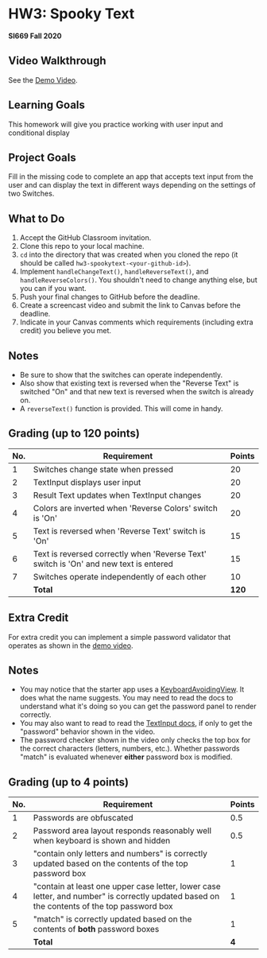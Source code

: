 # HW3: Spooky Text
**SI669 Fall 2020**

## Video Walkthrough
See the [Demo Video](https://youtu.be/FHCFFEClyG4).

## Learning Goals
This homework will give you practice working with user input and conditional display

## Project Goals
Fill in the missing code to complete an app that accepts text input from the user and can display the text in different ways depending on the settings of two Switches.

## What to Do
1. Accept the GitHub Classroom invitation.
2. Clone this repo to your local machine.
3. `cd` into the directory that was created when you cloned the repo (it should be called `hw3-spookytext-<your-github-id>`).
4. Implement `handleChangeText()`, `handleReverseText()`, and `handleReverseColors()`. You shouldn't need to change anything else, but you can if you want.
5. Push your final changes to GitHub before the deadline.
6. Create a screencast video and submit the link to Canvas before the deadline.
7. Indicate in your Canvas comments which requirements (including extra credit) you believe you met.

## Notes
* Be sure to show that the switches can operate independently. 
* Also show that existing text is reversed when the "Reverse Text" is switched "On" and that new text is reversed when the  switch is already on.
* A `reverseText()` function is provided. This will come in handy.

## Grading (up to 120 points)
| No. | Requirement  | Points |
| --- | ------------- | ------------- |
| 1 | Switches change state when pressed | 20  |
| 2 | TextInput displays user input | 20 |
| 3 | Result Text updates when TextInput changes | 20 |
| 4 | Colors are inverted when 'Reverse Colors' switch is 'On' | 20 |
| 5 | Text is reversed when 'Reverse Text' switch is 'On' | 15 |
| 6 | Text is reversed correctly when 'Reverse Text' switch is 'On' and new text is entered | 15 |
| 7 | Switches operate independently of each other | 10 |
|   | **Total** | **120**

## Extra Credit
For extra credit you can implement a simple password validator that operates as shown in the [demo video](https://youtu.be/hztb3RzcziI). 

## Notes
* You may notice that the starter app uses a [KeyboardAvoidingView](https://reactnative.dev/docs/keyboardavoidingview). It does what the name 
suggests. You may need to read the docs to understand what it's doing so you can get the password panel to render correctly.
* You may also want to read to read the [TextInput docs](https://reactnative.dev/docs/textinput), if only to get the "password" behavior shown in the video.
* The password checker shown in the video only checks the top box for the correct characters (letters, numbers, etc.). Whether passwords "match" is evaluated whenever **either** password box is modified.

## Grading (up to 4 points)
| No. | Requirement  | Points |
| --- | ------------- | ------------- |
| 1 | Passwords are obfuscated  | 0.5  |
| 2 | Password area layout responds reasonably well when keyboard is shown and hidden | 0.5 |
| 3 | "contain only letters and numbers" is correctly updated based on the contents of the top password box | 1 |
| 4 | "contain at least one upper case letter, lower case letter, and number" is correctly updated based on the contents of the top password box | 1 |
| 5 | "match" is correctly updated based on the contents of **both** password boxes | 1 | 
|   | **Total** | **4**

